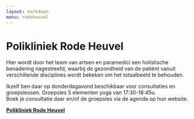 ```yaml
---
layout: markdown
menu: rodeheuvel
---
```

# Polikliniek Rode Heuvel

Hier wordt door het team van artsen en paramedici een holistische benadering nagestreefd, 
waarbij de gezondheid van de patiënt vanuit verschillende disciplines wordt bekeken om het totaalbeeld te behouden.

Ikzelf ben daar op donderdagavond beschikbaar voor consultaties en groepslessen.
Groepsles 5 elementen yoga van 17:30-18:45u.   
Boek je consultatie daar en/of de groepsles via de agenda op hun website.   

[**Polikliniek Rode Heuvel**](https://www.polikliniek-rodeheuvel.be)
